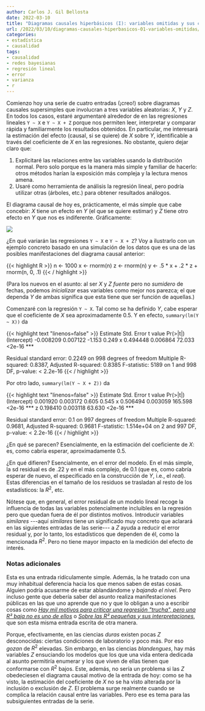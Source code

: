 ```yaml
---
author: Carlos J. Gil Bellosta
date: 2022-03-10
title: "Diagramas causales hiperbásicos (I): variables omitidas y sus consecuencias"
url: /2022/03/10/diagramas-causales-hiperbasicos-01-variables-omitidas/
categories:
- estadística
- causalidad
tags:
- causalidad
- redes bayesianas
- regresión lineal
- error
- varianza
- r
---
```


Comienzo hoy una serie de cuatro entradas (¡creo!) sobre diagramas causales supersimples que involucran a tres variables aleatorias: $X$, $Y$ y $Z$. En todos los casos, estaré argumentaré alrededor de en las regresiones lineales `Y ~ X` e `Y ~ X + Z` porque nos permiten leer, interpretar y comparar rápida y familiarmente los resultados obtenidos. En particular, me interesará la estimación del efecto (causal, si se quiere) de $X$ sobre $Y$, identificable a través del coeficiente de $X$ en las regresiones.
No obstante, quiero dejar claro que:

1. Explicitaré las relaciones entre las variables usando la distribución normal. Pero solo porque es la manera más simple y familiar de hacerlo: otros métodos harían la exposición más compleja y la lectura menos amena.
2. Usaré como herramienta de análisis la regresión lineal, pero podría utilizar otras (árboles, etc.) para obtener resultados análogos.

El diagrama causal de hoy es, prácticamente, el más simple que cabe concebir: $X$ tiene un efecto en $Y$ (el que se quiere estimar) y $Z$ tiene otro efecto en $Y$ que nos es indiferente. Gráficamente:

![](/wp-uploads/2022/03/red_causal_hiperbasica_00.png#center)

¿En qué variarán las regresiones `Y ~ X` e `Y ~ X + Z`? Voy a ilustrarlo con un ejemplo concreto basado en una simulación de los datos que es una de las posibles manifestaciones del diagrama causal anterior:

{{< highlight R >}}
n <- 1000
x <- rnorm(n)
z <- rnorm(n)
y <- .5 * x + .2 * z + rnorm(n, 0, .1)
{{< / highlight >}}

(Para los nuevos en el asunto: al ser $X$ y $Z$ _fuente_ pero no _sumidero_ de fechas, podemos _inicializar_ esas variables como mejor nos parezca; el que dependa $Y$ de ambas significa que esta tiene que ser función de aquellas.)

Comenzaré con la regresión `Y ~ X`. Tal como se ha definido $Y$, cabe esperar que el coeficiente de $X$ sea aproximadamente $0.5$. Y en efecto, `summary(lm(Y ~ X))` da

{{< highlight text "linenos=false" >}}
             Estimate Std. Error t value Pr(>|t|)
(Intercept) -0.008209   0.007122  -1.153    0.249
x            0.494448   0.006864  72.033   <2e-16 ***

Residual standard error: 0.2249 on 998 degrees of freedom
Multiple R-squared:  0.8387,	Adjusted R-squared:  0.8385
F-statistic:  5189 on 1 and 998 DF,  p-value: < 2.2e-16
{{< / highlight >}}

Por otro lado, `summary(lm(Y ~ X + Z))` da

{{< highlight text "linenos=false" >}}
            Estimate Std. Error t value Pr(>|t|)
(Intercept) 0.001920   0.003172   0.605    0.545
x           0.506494   0.003059 165.598   <2e-16 ***
z           0.198410   0.003118  63.630   <2e-16 ***

Residual standard error: 0.1 on 997 degrees of freedom
Multiple R-squared:  0.9681,	Adjusted R-squared:  0.9681
F-statistic: 1.514e+04 on 2 and 997 DF,  p-value: < 2.2e-16
{{< / highlight >}}

¿En qué se parecen? Esencialmente, en la estimación del coeficiente de $X$: es, como cabría esperar, aproximadamente $0.5$.

¿En qué difieren? Esencialmente, en el error del modelo. En el más simple, la sd residual es de .22 y en el más complejo, de 0.1 (que es, como cabría esperar de nuevo, el especificado en la construcción de $Y$, i.e., el _real_). Estas diferencias en el tamaño de los residuos se trasladan al resto de los estadísticos: la $R^2$, etc.

Nótese que, en general, el error residual de un modelo lineal recoge la influencia de todas las variables potencialmente incluibles en la regresión pero que quedan fuera de él por distintos motivos. Introducir variables _similares_ ---aquí _similares_ tiene un significado muy concreto que aclarará en las siguientes entradas de las serie--- a $Z$ ayuda a reducir el error residual y, por lo tanto, los estadísticos que dependen de él, como la mencionada $R^2$. Pero no tiene mayor impacto en la medición del efecto de interés.

### Notas adicionales

Esta es una entrada ridículamente simple. Además, la he tratado con una muy inhabitual deferencia hacia los que menos saben de estas cosas. Alguien podría acusarme de estar ablandándome y _bajando el nivel_. Pero incluso gente que debería saber del asunto realiza manifestaciones públicas en las que uno aprende que no y que lo obligan a uno a escribir cosas como
[_Hay mil motivos para criticar una regresión "trucha", pero una R² baja no es uno de ellos_](/2021/02/16/hay-mil-motivos-para-criticar-una-regresion-trucha-pero-una-r2-baja-no-es-uno-de-ellos/)
o
[_Sobre las R² pequeñas y sus interpretaciones_](/2021/10/26/sobre-las-r2-pequenas-y-sus-interpretaciones/),
que son esta misma entrada escrita de otra manera.

Porque, efectivamente, en las ciencias _duras_ existen pocas $Z$ desconocidas: ciertas condiciones de laboratorio y poco más. Por eso _gozan_ de $R^2$ elevadas. Sin embargo, en las ciencias _blandengues_, hay más variables $Z$ ensuciando los modelos que los que una vida entera dedicada al asunto permitiría enumerar y los que viven de ellas tienen que conformarse con $R^2$ bajos. Este, además, no sería un problema si las $Z$ obedeciesen el diagrama causal motivo de la entrada de hoy: como se ha visto, la estimación del coeficiente de $X$ no se ha visto alterada por la inclusión o exclusión de $Z$. El problema surge realmente cuando se complica la relación causal entre las variables. Pero ese es tema para las subsiguientes entradas de la serie.



